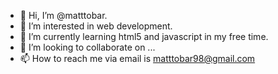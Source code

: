 - 👋 Hi, I’m @matttobar.
- 👀 I’m interested in web development.
- 🌱 I’m currently learning html5 and javascript in my free time.
- 💞️ I’m looking to collaborate on ...
- 📫 How to reach me via email is matttobar98@gmail.com

<!---
matttobar/matttobar is a ✨ special ✨ repository because its `README.md` (this file) appears on your GitHub profile.
You can click the Preview link to take a look at your changes.
--->
